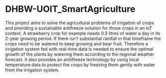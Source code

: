 # DHBW-UOIT_SmartAgriculture
This project aims to solve the agricultural problems of irrigation of crops and providing a sustainable antifreeze solution for those crops in an IoT context. A strawberry crop for example needs 0.5 litres of water a day in its 2-year growing period. If there isn't substantial rainfall in that timeframe the crops need to be watered to keep growing and bear fruit. Therefore a irrigation system fed with real-time data is needed to ensure the optimal growth of the plants by watering them according to the regional weather forecast. It also provides an antiifreeze technology by using local temperature data to protect the crops by freezing them gently with water from the irrigation system.
